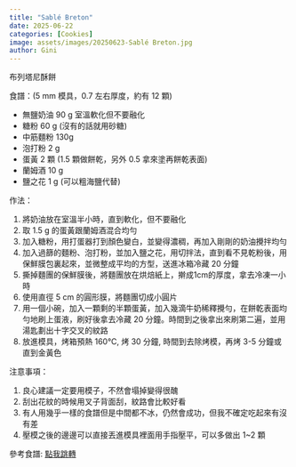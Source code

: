 ```yaml
---
title: "Sablé Breton"
date: 2025-06-22
categories: [Cookies]
image: assets/images/20250623-Sablé Breton.jpg
author: Gini
---
```

布列塔尼酥餅

食譜：(5 mm 模具，0.7 左右厚度，約有 12 顆)
- 無鹽奶油 90 g 室溫軟化但不要融化
- 糖粉 60 g (沒有的話就用砂糖)
- 中筋麵粉 130g
- 泡打粉 2 g
- 蛋黃 2 顆 (1.5 顆做餅乾，另外 0.5 拿來塗再餅乾表面)
- 蘭姆酒 10 g
- 鹽之花 1 g (可以粗海鹽代替)

作法：
1. 將奶油放在室溫半小時，直到軟化，但不要融化
2. 取 1.5 g 的蛋黃跟蘭姆酒混合均勻
3. 加入糖粉，用打蛋器打到顏色變白，並變得濃稠，再加入剛剛的奶油攪拌均勻
4. 加入過篩的麵粉、泡打粉，並加入鹽之花，用切拌法，直到看不見乾粉後，用保鮮膜包裏起來，並微整成平均的方型，送進冰箱冷藏 20 分鐘
5. 撕掉麵團的保鮮膜後，將麵團放在烘焙紙上，擀成1cm的厚度，拿去冷凍一小時
6. 使用直徑 5 cm 的圓形膜，將麵團切成小圓片
7. 用一個小碗，加入一顆剩的半顆蛋黃，加入幾滴牛奶稀釋攪勻，在餅乾表面均勻地刷上蛋液，刷好後拿去冷藏 20 分鐘。時間到之後拿出來刷第二遍，並用湯匙劃出十字交叉的紋路
8. 放進模具，烤箱預熱 160°C, 烤 30 分鐘, 時間到去除烤模，再烤 3-5 分鐘或直到金黃色

注意事項：
1. 良心建議一定要用模子，不然會塌掉變得很醜
2. 刮出花紋的時候用叉子背面刮，紋路會比較好看
3. 有人用幾乎一樣的食譜但是中間都不冰，仍然會成功，但我不確定吃起來有沒有差
4. 壓模之後的邊邊可以直接丟進模具裡面用手指壓平，可以多做出 1~2 顆

<p style="overflow-wrap: anywhere;">參考食譜:
<a href="https://www.youtube.com/watch?v=NY5e5oeTEc4" target="_blank">點我跳轉</a>
</p>
